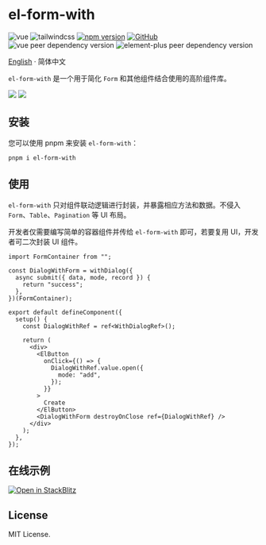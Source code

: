 # el-form-with

![vue](https://img.shields.io/badge/Vue_3-4FC08D?logo=vue.js&labelColor=263238)
![tailwindcss](https://img.shields.io/badge/Tailwind_CSS-06B6D4?logo=tailwindcss&labelColor=263238)
[![npm version](https://img.shields.io/npm/v/el-form-with)](https://www.npmjs.com/package/el-form-with)
[![GitHub](https://img.shields.io/github/license/binghuis/el-form-with.svg)](https://github.com/binghuis/el-form-with/blob/main/LICENSE)
![vue peer dependency version](https://img.shields.io/npm/dependency-version/el-form-with/peer/vue?labelColor=263238)
![element-plus peer dependency version](https://img.shields.io/npm/dependency-version/el-form-with/peer/element-plus?labelColor=263238)

[English](./README.md) · 简体中文

<div align="left">

`el-form-with` 是一个用于简化 `Form` 和其他组件结合使用的高阶组件库。

</div>

<img src='https://raw.githubusercontent.com/binghuis/assets/main/el-form-with/with-dialog.avif' />

<img src='https://raw.githubusercontent.com/binghuis/assets/main/el-form-with/with-table.avif' />

## 安装

您可以使用 pnpm 来安装 `el-form-with`：

`pnpm i el-form-with`

## 使用

`el-form-with` 只对组件联动逻辑进行封装，并暴露相应方法和数据。不侵入 `Form`、`Table`、`Pagination` 等 UI 布局。

开发者仅需要编写简单的容器组件并传给 `el-form-with` 即可，若要复用 UI，开发者可二次封装 UI 组件。

```tsx
import FormContainer from "";

const DialogWithForm = withDialog({
  async submit({ data, mode, record }) {
    return "success";
  },
})(FormContainer);

export default defineComponent({
  setup() {
    const DialogWithRef = ref<WithDialogRef>();

    return (
      <div>
        <ElButton
          onClick={() => {
            DialogWithRef.value.open({
              mode: "add",
            });
          }}
        >
          Create
        </ElButton>
        <DialogWithForm destroyOnClose ref={DialogWithRef} />
      </div>
    );
  },
});
```

## 在线示例

[![Open in StackBlitz](https://developer.stackblitz.com/img/open_in_stackblitz_small.svg)](https://stackblitz.com/github/binghuis/el-form-with/tree/main/samples/basic)

## License

MIT License.
